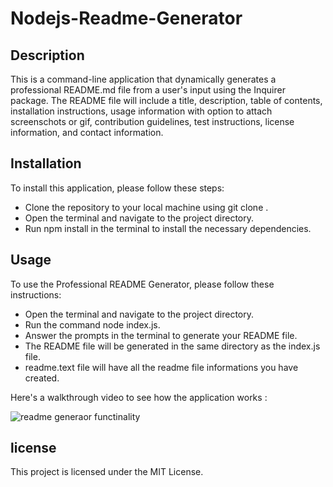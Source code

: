 # Nodejs-Readme-Generator

## Description
This is a command-line application that dynamically generates a professional README.md file from a user's input using the Inquirer package. The README file will include a title, description, table of contents, installation instructions, usage information with option to attach screenschots or gif, contribution guidelines, test instructions, license information, and contact information.


## Installation
To install this application, please follow these steps:

 * Clone the repository to your local machine using git clone .
 * Open the terminal and navigate to the project directory.
 * Run npm install in the terminal to install the necessary dependencies.


## Usage

To use the Professional README Generator, please follow these instructions:

* Open the terminal and navigate to the project directory.
* Run the command node index.js.
* Answer the prompts in the terminal to generate your README file.
* The README file will be generated in the same directory as the index.js file.
* readme.text file will have all the readme file informations you have created.

Here's a  walkthrough video to see how the application works :

![readme generaor functinality](./Develop/functinality.gif)


## license

This project is licensed under the MIT License.


